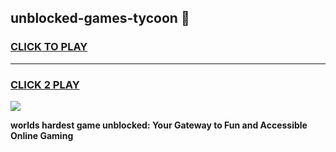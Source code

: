 
## unblocked-games-tycoon 👋
<h3>
<a href="https://premium.freeplayer.one?title=unblocked-games-tycoon&ref=14F">CLICK TO PLAY</a></h3>
<hr>

<h3>
<a href="https://premium.freeplayer.one?title=unblocked-games-tycoon&ref=14F">CLICK 2 PLAY</a>
  
</h3>

<a href="https://premium.freeplayer.one?title=unblocked-games-tycoon&ref=12F/"><img src="https://clearcache.store/games.png"></a>


**worlds hardest game unblocked: Your Gateway to Fun and Accessible Online Gaming**
